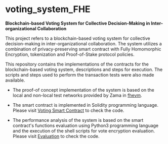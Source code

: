 # voting_system_FHE


**Blockchain-based Voting System for Collective Decision-Making in Inter-organizational Collaboration**

This project refers to a blockchain-based voting system for collective decision-making in inter-organizational collaboration. The system utilizes a combination of privacy-preserving smart contract with Fully Homomorphic Encryption, tokenization and Proof-of-Stake protocol policies.

This repository contains the implementations of the contracts for the blockchain-based voting system, descriptions and steps for execution. The scripts and steps used to perform the transaction tests were also made available.

- The proof-of concept implementation of the system is based on the local and non-local test networks provided by Zama in [fhevm](https://github.com/zama-ai/fhevm).

- The smart contract is implemented in Solidity programming language. Please visit [Voting Smart Contract](https://github.com/liviambmiranda/voting_system_FHE/blob/main/Contract/Voting_Smart_Contract.sol) to check the code.

- The performance analysis of the system is based on the smart contract's functions evaluation using Python3 programming language and the execution of the shell scripts for vote encryption evaluation. Please visit [Evaluation](https://github.com/liviambmiranda/voting_system_FHE/tree/main/Evaluation) to check the code.


 
